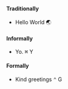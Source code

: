 <!-- tabs:start -->

#### **Traditionally**

- Hello World :earth_asia:

#### **Informally**

- Yo. <kbd>&#8984;</kbd> Y

#### **Formally**

- Kind greetings <kbd>&#8963;</kbd> G

<!-- tabs:end -->
